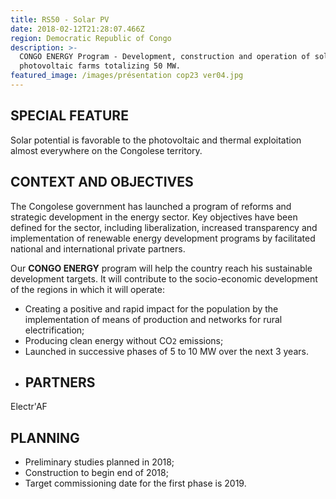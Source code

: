 ```yaml
---
title: RS50 - Solar PV
date: 2018-02-12T21:28:07.466Z
region: Democratic Republic of Congo
description: >-
  CONGO ENERGY Program - Development, construction and operation of solar
  photovoltaic farms totalizing 50 MW.
featured_image: /images/présentation cop23 ver04.jpg
---
```

## SPECIAL FEATURE

Solar potential is favorable to the photovoltaic and thermal exploitation almost everywhere on the Congolese territory.

## CONTEXT AND OBJECTIVES

The Congolese government has launched a program of reforms and strategic development in the energy sector. Key objectives have been defined for the sector, including liberalization, increased transparency and implementation of renewable energy development programs by facilitated national and international private partners.

Our **CONGO ENERGY** program will help the country reach his sustainable development targets. It will contribute to the socio-economic development of the regions in which it will operate:

* Creating a positive and rapid impact for the population by the implementation of means of production and networks for rural electrification;
* Producing clean energy without CO`2` emissions;
* Launched in successive phases of 5 to 10 MW over the next 3 years.
* ## PARTNERS

Electr'AF

## PLANNING

* Preliminary studies planned in 2018;
* Construction to begin end of 2018;
* Target commissioning date for the first phase is 2019.
